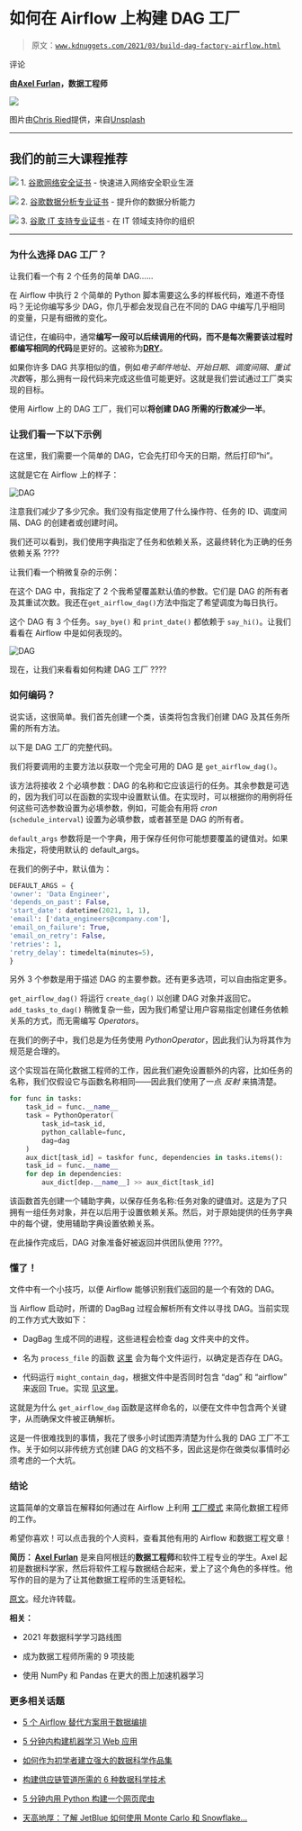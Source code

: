 # 如何在 Airflow 上构建 DAG 工厂

> 原文：[`www.kdnuggets.com/2021/03/build-dag-factory-airflow.html`](https://www.kdnuggets.com/2021/03/build-dag-factory-airflow.html)

评论

**由[Axel Furlan](https://www.linkedin.com/in/axelfurlan/)，数据工程师**

![](img/a9f359d219ec76580f36b27ce2a8d4ae.png)

图片由[Chris Ried](https://unsplash.com/@cdr6934?utm_source=medium&utm_medium=referral)提供，来自[Unsplash](https://unsplash.com/?utm_source=medium&utm_medium=referral)

* * *

## 我们的前三大课程推荐

![](img/0244c01ba9267c002ef39d4907e0b8fb.png) 1\. [谷歌网络安全证书](https://www.kdnuggets.com/google-cybersecurity) - 快速进入网络安全职业生涯

![](img/e225c49c3c91745821c8c0368bf04711.png) 2\. [谷歌数据分析专业证书](https://www.kdnuggets.com/google-data-analytics) - 提升你的数据分析能力

![](img/0244c01ba9267c002ef39d4907e0b8fb.png) 3\. [谷歌 IT 支持专业证书](https://www.kdnuggets.com/google-itsupport) - 在 IT 领域支持你的组织

* * *

### 为什么选择 DAG 工厂？

让我们看一个有 2 个任务的简单 DAG……

在 Airflow 中执行 2 个简单的 Python 脚本需要这么多的样板代码，难道不奇怪吗？无论你编写多少 DAG，你几乎都会发现自己在不同的 DAG 中编写几乎相同的变量，只是有细微的变化。

请记住，在编码中，通常**编写一段可以后续调用的代码，而不是每次需要该过程时都编写相同的代码**是更好的。这被称为[**DRY**](https://en.wikipedia.org/wiki/Don%27t_repeat_yourself)。

如果你许多 DAG 共享相似的值，例如*电子邮件地址*、*开始日期*、*调度间隔*、*重试次数*等，那么拥有一段代码来完成这些值可能更好。这就是我们尝试通过工厂类实现的目标。

使用 Airflow 上的 DAG 工厂，我们可以**将创建 DAG 所需的行数减少一半**。

### 让我们看一下以下示例

在这里，我们需要一个简单的 DAG，它会先打印今天的日期，然后打印“hi”。

这就是它在 Airflow 上的样子：

![DAG](img/28ce7700d8cfbc5cdf7afda622a439ab.png)

注意我们减少了多少冗余。我们没有指定使用了什么操作符、任务的 ID、调度间隔、DAG 的创建者或创建时间。

我们还可以看到，我们使用字典指定了任务和依赖关系，这最终转化为正确的任务依赖关系 ????

让我们看一个稍微复杂的示例：

在这个 DAG 中，我指定了 2 个我希望覆盖默认值的参数。它们是 DAG 的所有者及其重试次数。我还在`get_airflow_dag()`方法中指定了希望调度为每日执行。

这个 DAG 有 3 个任务。`say_bye()` 和 `print_date()` 都依赖于 `say_hi()`。让我们看看在 Airflow 中是如何表现的。

![DAG](img/9a353147bdd205ed61664413027c2749.png)

现在，让我们来看看如何构建 DAG 工厂 ????

### 如何编码？

说实话，这很简单。我们首先创建一个类，该类将包含我们创建 DAG 及其任务所需的所有方法。

以下是 DAG 工厂的完整代码。

我们将要调用的主要方法以获取一个完全可用的 DAG 是 `get_airflow_dag()`。

该方法将接收 2 个必填参数：DAG 的名称和它应该运行的任务。其余参数是可选的，因为我们可以在函数的实现中设置默认值。在实现时，可以根据你的用例将任何这些可选参数设置为必填参数，例如，可能会有用将 *cron* (`schedule_interval`) 设置为必填参数，或者甚至是 DAG 的所有者。

`default_args` 参数将是一个字典，用于保存任何你可能想要覆盖的键值对。如果未指定，将使用默认的 default_args。

在我们的例子中，默认值为：

```py
DEFAULT_ARGS = {
'owner': 'Data Engineer',
'depends_on_past': False,
'start_date': datetime(2021, 1, 1),
'email': ['data_engineers@company.com'],
'email_on_failure': True,
'email_on_retry': False,
'retries': 1,
'retry_delay': timedelta(minutes=5),
}
```

另外 3 个参数是用于描述 DAG 的主要参数。还有更多选项，可以自由指定更多。

`get_airflow_dag()` 将运行 `create_dag()` 以创建 DAG 对象并返回它。`add_tasks_to_dag()` 稍微复杂一些，因为我们希望让用户容易指定创建任务依赖关系的方式，而无需编写 *Operators*。

在我们的例子中，我们总是为任务使用 *PythonOperator*，因此我们认为将其作为规范是合理的。

这个实现旨在简化数据工程师的工作，因此我们避免设置额外的内容，比如任务的名称，我们仅假设它与函数名称相同——因此我们使用了一点 *反射* 来搞清楚。

```py
for func in tasks:
    task_id = func.__name__
    task = PythonOperator(
        task_id=task_id,
        python_callable=func,
        dag=dag
    )
    aux_dict[task_id] = taskfor func, dependencies in tasks.items():
    task_id = func.__name__
    for dep in dependencies:
        aux_dict[dep.__name__] >> aux_dict[task_id]
```

该函数首先创建一个辅助字典，以保存任务名称:任务对象的键值对。这是为了只拥有一组任务对象，并在以后用于设置依赖关系。然后，对于原始提供的任务字典中的每个键，使用辅助字典设置依赖关系。

在此操作完成后，DAG 对象准备好被返回并供团队使用 ????。

### 懂了！

文件中有一个小技巧，以便 Airflow 能够识别我们返回的是一个有效的 DAG。

当 Airflow 启动时，所谓的 DagBag 过程会解析所有文件以寻找 DAG。当前实现的工作方式大致如下：

+   DagBag 生成不同的进程，这些进程会检查 dag 文件夹中的文件。

+   名为 `process_file` 的函数 [这里](https://airflow.apache.org/docs/apache-airflow/stable/_modules/airflow/models/dagbag.html) 会为每个文件运行，以确定是否存在 DAG。

+   代码运行 `might_contain_dag`，根据文件中是否同时包含 “dag” 和 “airflow” 来返回 True。实现 [见这里](https://github.com/apache/airflow/blob/c61f3d45b4a1799e92ead1532d36f232ebc4686e/airflow/utils/file.py#L198)。

这就是为什么 `get_airflow_dag` 函数是这样命名的，以便在文件中包含两个关键字，从而确保文件被正确解析。

这是一件很难找到的事情，我花了很多小时试图弄清楚为什么我的 DAG 工厂不工作。关于如何以非传统方式创建 DAG 的文档不多，因此这是你在做类似事情时必须考虑的一个大坑。

### 结论

这篇简单的文章旨在解释如何通过在 Airflow 上利用 [工厂模式](https://www.tutorialspoint.com/design_pattern/factory_pattern.htm) 来简化数据工程师的工作。

希望你喜欢！可以点击我的个人资料，查看其他有用的 Airflow 和数据工程文章！

**简历： [Axel Furlan](https://www.linkedin.com/in/axelfurlan/)** 是来自阿根廷的**数据工程师**和软件工程专业的学生。Axel 起初是数据科学家，然后将软件工程与数据结合起来，爱上了这个角色的多样性。他写作的目的是为了让其他数据工程师的生活更轻松。

[原文](https://towardsdatascience.com/how-to-build-a-dag-factory-on-airflow-9a19ab84084c)。经允许转载。

**相关：**

+   2021 年数据科学学习路线图

+   成为数据工程师所需的 9 项技能

+   使用 NumPy 和 Pandas 在更大的图上加速机器学习

### 更多相关话题

+   [5 个 Airflow 替代方案用于数据编排](https://www.kdnuggets.com/5-airflow-alternatives-for-data-orchestration)

+   [5 分钟内构建机器学习 Web 应用](https://www.kdnuggets.com/2022/03/build-machine-learning-web-app-5-minutes.html)

+   [如何作为初学者建立强大的数据科学作品集](https://www.kdnuggets.com/2021/10/strong-data-science-portfolio-as-beginner.html)

+   [构建供应链管道所需的 6 种数据科学技术](https://www.kdnuggets.com/2022/01/6-data-science-technologies-need-build-supply-chain-pipeline.html)

+   [5 分钟内用 Python 构建一个网页爬虫](https://www.kdnuggets.com/2022/02/build-web-scraper-python-5-minutes.html)

+   [天高地厚：了解 JetBlue 如何使用 Monte Carlo 和 Snowflake…](https://www.kdnuggets.com/2022/12/monte-carlo-jetblue-snowflake-build-trust-improve-model-accuracy.html)
